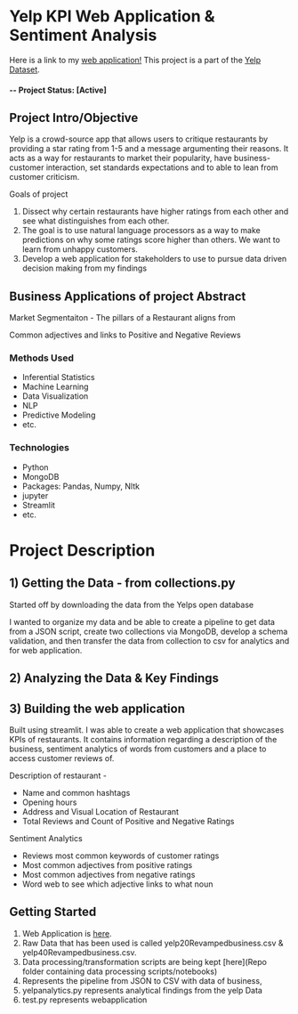 # Yelp KPI Web Application & Sentiment Analysis

Here is a link to my [web application!](https://dionisio1013-hope-test-bdpevq.streamlit.app/)
This project is a part of the [Yelp Dataset](https://www.yelp.com/dataset).

#### -- Project Status: [Active]

## Project Intro/Objective
Yelp is a crowd-source app that allows users to critique restaurants by providing
a star rating from 1-5 and a message argumenting their reasons. It acts as a way for 
restaurants to market their popularity, have business-customer interaction, set standards expectations
and to able to lean from customer criticism. 

Goals of project
1) Dissect why certain restaurants have higher ratings from each other and see what distinguishes from each other.
2) The goal is to use natural language processors as a way to make predictions on why some ratings score 
higher than others. We want to learn from unhappy customers.
3) Develop a web application for stakeholders to use to pursue data driven decision making from my findings

## Business Applications of project Abstract
Market Segmentaiton - The pillars of a Restaurant aligns from 

Common adjectives and links to Positive and Negative Reviews


### Methods Used
* Inferential Statistics
* Machine Learning
* Data Visualization
* NLP
* Predictive Modeling
* etc.

### Technologies
* Python
* MongoDB
* Packages: Pandas, Numpy, Nltk
* jupyter
* Streamlit
* etc. 

# Project Description

## 1) Getting the Data - from collections.py
Started off by downloading the data from the Yelps open database

I wanted to organize my data and be able to create a pipeline to get data from a JSON script, create two collections via MongoDB,
develop a schema validation, and then transfer the data from collection to csv for analytics and for web application. 

## 2) Analyzing the Data & Key Findings


## 3) Building the web application
Built using streamlit. I was able to create a web application that showcases KPIs of restaurants. It contains information regarding 
a description of the business, sentiment analytics of words from customers and a place to access customer reviews of.

Description of restaurant - 
- Name and common hashtags
- Opening hours
- Address and Visual Location of Restaurant
- Total Reviews and Count of Positive and Negative Ratings

Sentiment Analytics
- Reviews most common keywords of customer ratings
- Most common adjectives from positive ratings
- Most common adjectives from negative ratings
- Word web to see which adjective links to what noun

## Getting Started

1. Web Application is [here](https://dionisio1013-hope-test-bdpevq.streamlit.app/).
2. Raw Data that has been used is called yelp20Revampedbusiness.csv & yelp40Revampedbusiness.csv.
3. Data processing/transformation scripts are being kept [here](Repo folder containing data processing scripts/notebooks)
4. Represents the pipeline from JSON to CSV with data of business,
5. yelpanalytics.py represents analytical findings from the yelp Data
6. test.py represents webapplication
